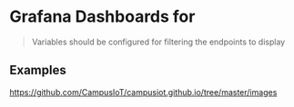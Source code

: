 # Grafana Dashboards for 

> Variables should be configured for filtering the endpoints to display

## Examples

https://github.com/CampusIoT/campusiot.github.io/tree/master/images

